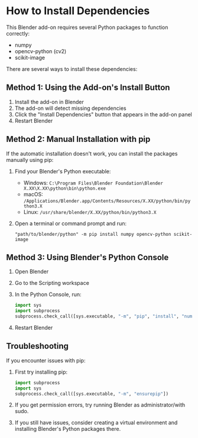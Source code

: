 # How to Install Dependencies

This Blender add-on requires several Python packages to function correctly:
- numpy
- opencv-python (cv2)
- scikit-image

There are several ways to install these dependencies:

## Method 1: Using the Add-on's Install Button

1. Install the add-on in Blender
2. The add-on will detect missing dependencies
3. Click the "Install Dependencies" button that appears in the add-on panel
4. Restart Blender

## Method 2: Manual Installation with pip

If the automatic installation doesn't work, you can install the packages manually using pip:

1. Find your Blender's Python executable:
   - Windows: `C:\Program Files\Blender Foundation\Blender X.XX\X.XX\python\bin\python.exe`
   - macOS: `/Applications/Blender.app/Contents/Resources/X.XX/python/bin/python3.X`
   - Linux: `/usr/share/blender/X.XX/python/bin/python3.X`

2. Open a terminal or command prompt and run:
   ```
   "path/to/blender/python" -m pip install numpy opencv-python scikit-image
   ```

## Method 3: Using Blender's Python Console

1. Open Blender
2. Go to the Scripting workspace
3. In the Python Console, run:
   ```python
   import sys
   import subprocess
   subprocess.check_call([sys.executable, "-m", "pip", "install", "numpy", "opencv-python", "scikit-image"])
   ```

4. Restart Blender

## Troubleshooting

If you encounter issues with pip:

1. First try installing pip:
   ```python
   import subprocess
   import sys
   subprocess.check_call([sys.executable, "-m", "ensurepip"])
   ```

2. If you get permission errors, try running Blender as administrator/with sudo.

3. If you still have issues, consider creating a virtual environment and installing Blender's Python packages there.
